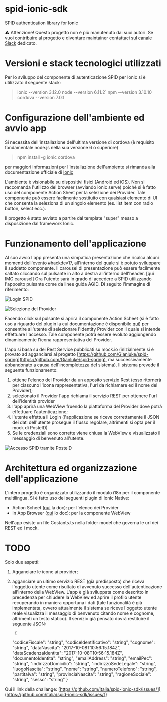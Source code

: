 # spid-ionic-sdk
SPID authentication library for Ionic

⚠️ Attenzione! Questo progetto non è più manutenuto dai suoi autori. Se vuoi contribuire al progetto e diventare maintainer contattaci sul [canale Slack](https://developersitalia.slack.com/archives/C7AAA10PN) dedicato.


# Versioni e stack tecnologici utilizzati
Per lo sviluppo del componente di autenticazione SPID per Ionic si è utilizzato il seguente stack:
> ionic --version
>3.12.0
>node --version
>6.11.2`
>npm --version
>3.10.10
>cordova --version
>7.0.1

# Configurazione dell'ambiente ed avvio app
Si necessita dell'installazione dell'ultima versione di cordova (è requisito fondamentale node.js nella sua versione 6 o superiore)
>npm install -g ionic cordova

per maggiori informazioni per l'installazione dell'ambiente si rimanda alla documentazione ufficiale di [Ionic](https://ionicframework.com/docs/intro/installation/)

L'ambiente è visionabile su dispositivi fisici (Android ed iOS). Non si raccomanda l'utilizzo del browser (avviando ionic serve) poichè si è fatto uso del componente Action Sheet per la selezione dei Provider.
Tale componente può essere facilmente sostituito con qualsiasi elemento di UI che consenta la seleziona di un singolo elemento (es. list item con radio button, select ecc.).

Il progetto è stato avviato a partire dal template "super" messo a disposizione dal framework Ionic.

# Funzionamento dell'applicazione
Al suo avvio l'app presenta una simpatica presentazione che ricalca alcuni momenti dell'evento #hackdev17, all'interno del quale si è potuto sviluppare il suddetto componente.
Il carousel di presentazione può essere facilmente saltato cliccando sul pulsante in alto a destra all'interno dell'header.
[qui IMG carousel]
Ora l'utente sarà in grado di accedere a SPID utilizzando l'apposito pulsante come da linee guida AGID. Di seguito l'immagine di riferimento:

![Login SPID](https://raw.githubusercontent.com/vivadaniele/spid-ionic-sdk/master/src/assets/img/2.png)

![Selezione del Provider](https://raw.githubusercontent.com/vivadaniele/spid-ionic-sdk/master/src/assets/img/1.png)

Facendo click sul pulsante si aprirà il componente Action Scheet (si è fatto uso a riguardo del plugin la cui documentazione è disponibile [qui](https://ionicframework.com/docs/native/action-sheet/)) per consentire all'utente di selezionare l'Identity Provider con il quale si intende effettuare l'accesso. Tale componente potrà essere evoluto aggiungendo dinamicamente l'icona rappresentativa del Provider.

L'app si basa su dei Rest Service pubblicati su mock.io (inizialmente si è provato ad agganciarsi al progetto [https://github.com/Gianluke/spid-spring](https://github.com/Gianluke/spid-spring), ma successivamente abbandonato a causa dell'incompletezza del sistema).
Il sistema prevede il seguente funzionamento:

 1. ottiene l'elenco dei Provider da un apposito servizio Rest (esso ritornerà per ciascuno l'icona rappresentativa, l'url da richiamare ed il nome del Provider);
 2. selezionato il Provider l'app richiama il servizio REST per ottenere l'url dell'identità provider
 3. l'app aprirà una WebView fruendo la piattaforma del Provider dove potrà effettuare l'autenticazione;
 4.  l'utente effettua il Login (l'applicazione se riceve correttamente il JSON dei dati dell'utente prosegue il flusso regolare, altrimenti si opta per il mock di PosteID)
 5. Se le credenziali sono corrette viene chiusa la WebView e visualizzato il messaggio di benvenuto all'utente.

![Accesso SPID tramite PosteID](https://github.com/vivadaniele/spid-ionic-sdk/raw/master/src/assets/img/3.png)

# Architettura ed organizzazione dell'applicazione
L'intero progetto è organizzato utilizzando il modulo i18n per il componente multilingua.
Si è fatto uso dei seguenti plugin di Ionic Native:

 - Action Scheet ([qui](https://ionicframework.com/docs/native/action-sheet/) la doc): per l'elenco dei Provider
 - In App Browser ([qui](https://ionicframework.com/docs/native/in-app-browser/) lo doc): per la componente WebView

Nell'app esiste un file Costants.ts nella folder model che governa le url dei REST ed i mock.

# TODO
Solo due aspetti:
1. Agganciare le icone ai provider;
2. agganciare un ultimo servizio REST (già predisposto) che riceva l'oggetto utente come risultato di avvenuto successo dell'autenticazione all'interno della WebView. L'app è già sviluppata come descritto in precedenza per chiudere la WebView ed aprire il profilo utente recuperando in maniera opportuna i dati (tale funzionalità è già implementata, ovvero attualmente il sistema se riceve l'oggetto utente reale visualizza il messaggio di benvenuto citando nome e cognome, altrimenti un testo statico).
Il servizio già pensato dovrà restituire il seguente JSON:

        {
      "codiceFiscale": "string",
      "codiceIdentificativo": "string",
      "cognome": "string",
      "dataNascita": "2017-10-08T10:56:15.184Z",
      "dataScadenzaIdentita": "2017-10-08T10:56:15.184Z",
      "documentoIdentita": "string",
      "emailAddress": "string",
      "emailPec": "string",
      "indirizzoDomicilio": "string",
      "indirizzoSedeLegale": "string",
      "luogoNascita": "string",
      "nome": "string",
      "numeroTelefono": "string",
      "partitaIva": "string",
      "provinciaNascita": "string",
      "ragioneSociale": "string",
      "sesso": "string"
    }

Qui il link della challange: [https://github.com/italia/spid-ionic-sdk/issues/1](https://github.com/italia/spid-ionic-sdk/issues/1)
